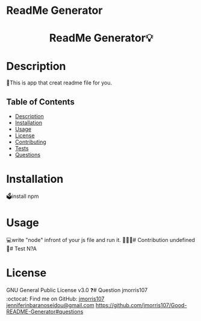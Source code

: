 # ReadMe Generator
  
  <h1 align="center">ReadMe Generator💡 </h1>
  
  
  # Description
  📝This is app that creat readme file for you.

  ## Table of Contents
  - [Description](#description)
  - [Installation](#installation)
  - [Usage](#usage)
  - [License](#license)
  - [Contributing](#contributing)
  - [Tests](#tests)
  - [Questions](#questions)

  # Installation
  🗳install npm
  

  # Usage
  💻write "node" infront of your js file and run it.
  👩🏻‍💻# Contribution
  undefined
  🧩# Test
  N?A
  # License
  GNU General Public License v3.0
  ❓# Question
  jmorris107
  <br />
:octocat: Find me on GitHub: [jmorris107](https://github.com/jmorris107)<br />
  jenniferinbaranoseidou@gmail.com
  https://github.com/jmorris107/Good-README-Generator#questions
 
